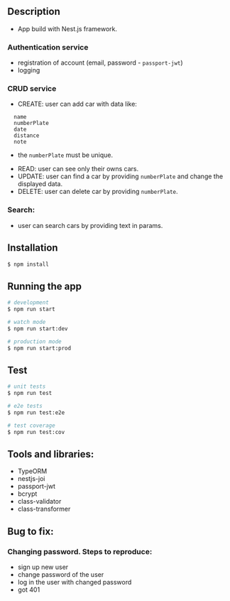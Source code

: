 ## Description

- App build with Nest.js framework.

### Authentication service
- registration of account (email, password - `passport-jwt`)
- logging

### CRUD service
- CREATE: user can add car with data like:
```
  name
  numberPlate
  date
  distance
  note
```
* the `numberPlate` must be unique.

- READ: user can see only their owns cars.
- UPDATE: user can find a car by providing `numberPlate` and change the displayed data.
- DELETE: user can delete car by providing `numberPlate`.

### Search: 
- user can search cars by providing text in params.

## Installation

```bash
$ npm install
```

## Running the app

```bash
# development
$ npm run start

# watch mode
$ npm run start:dev

# production mode
$ npm run start:prod
```

## Test

```bash
# unit tests
$ npm run test

# e2e tests
$ npm run test:e2e

# test coverage
$ npm run test:cov
```

## Tools and libraries:
- TypeORM
- nestjs-joi
- passport-jwt
- bcrypt
- class-validator
- class-transformer

## Bug to fix:
### Changing password. Steps to reproduce:
- sign up new user
- change password of the user
- log in the user with changed password
- got 401
